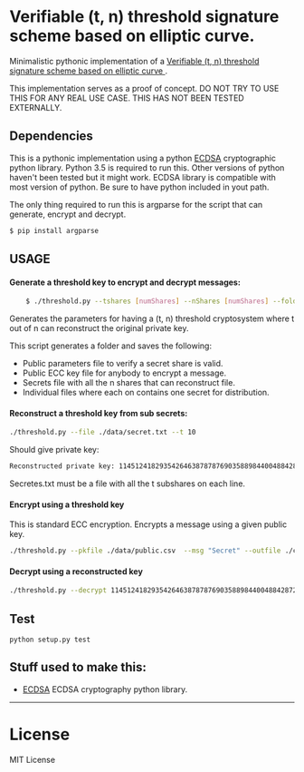 # Verifiable (t, n) threshold signature scheme based on elliptic curve.


Minimalistic pythonic implementation of a [Verifiable (t, n) threshold signature scheme based on elliptic curve
](https://link.springer.com/article/10.1007/BF02828641).

This implementation serves as a proof of concept. DO NOT TRY TO USE THIS FOR ANY REAL USE CASE. THIS HAS NOT BEEN TESTED EXTERNALLY.


## Dependencies
This is a pythonic implementation using a python [ECDSA](https://github.com/warner/python-ecdsa) cryptographic python library. Python 3.5 is required to run this. Other versions of python haven't been tested but it might work. ECDSA library is compatible with most version of python. Be sure to have python included in yout path. 

The only thing required to run this is argparse for the script that can generate, encrypt and decrypt.

```bash
$ pip install argparse
```


## USAGE

#### Generate a threshold key to encrypt and decrypt messages:

```bash
    $ ./threshold.py --tshares [numShares] --nShares [numShares] --folder ./data
```
Generates the parameters for having a (t, n) threshold cryptosystem where t out of n can reconstruct the original private key.

This script generates a folder and saves the following:
- Public parameters file to verify a secret share is valid.
- Public ECC key file for anybody to encrypt a message.
- Secrets file with all the n shares that can reconstruct file.
- Individual files where each on contains one secret for distribution.

#### Reconstruct a threshold key from sub secrets:
```bash
./threshold.py --file ./data/secret.txt --t 10
```
Should give private key:
```bash
Reconstructed private key: 114512418293542646387878769035889844004884287243204154488848244878157937612245
```
Secretes.txt must be a file with all the t subshares on each line.

#### Encrypt using a threshold key
This is standard ECC encryption. Encrypts a message using a given public key.

```bash
./threshold.py --pkfile ./data/public.csv  --msg "Secret" --outfile ./c.txt
```


#### Decrypt using a reconstructed key

```bash
./threshold.py --decrypt 114512418293542646387878769035889844004884287243204154488848244878157937612245 --infile ./c.txt
```

## Test

    python setup.py test

## Stuff used to make this:

 * [ECDSA](https://github.com/warner/python-ecdsa) ECDSA cryptography python library. 


------

# License

MIT License
